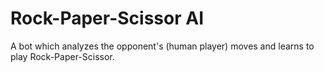 # Rock-Paper-Scissor AI
A bot which analyzes the opponent's (human player) moves and learns to play Rock-Paper-Scissor.
